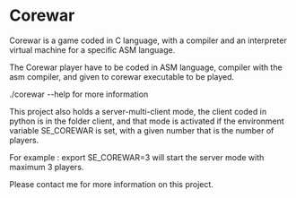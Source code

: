 # Corewar

Corewar is a game coded in C language, with a compiler and an interpreter virtual machine for a specific ASM language.

The Corewar player have to be coded in ASM language, compiler with the asm compiler, and given to corewar executable to be played.

./corewar --help for more information

This project also holds a server-multi-client mode, the client coded in python is in the folder client, and that mode is activated if the environment variable SE_COREWAR is set, with a given number that is the number of players.

For example : export SE_COREWAR=3 will start the server mode with maximum 3 players.

Please contact me for more information on this project.
